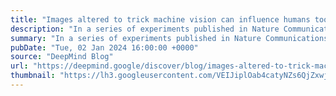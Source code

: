 ```yaml
---
title: "Images altered to trick machine vision can influence humans too"
description: "In a series of experiments published in Nature Communications, we found evidence that human judgments are indeed systematically influenced by adversarial perturbations."
summary: "In a series of experiments published in Nature Communications, we found evidence that human judgments are indeed systematically influenced by adversarial perturbations."
pubDate: "Tue, 02 Jan 2024 16:00:00 +0000"
source: "DeepMind Blog"
url: "https://deepmind.google/discover/blog/images-altered-to-trick-machine-vision-can-influence-humans-too/"
thumbnail: "https://lh3.googleusercontent.com/VEIJiplOab4catyNZs6QjZxwjbqVmrh2fIZF8Gj7Xd7TQRq1q4bqDmbeSuVzHPzDhC8vKYI5nZLft79VWP5Oi7j_ARAzyFVxMdJIMKxDD5VfRpGm=w1200-h630-n-nu"
---
```


